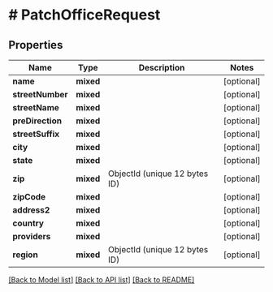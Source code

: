 # # PatchOfficeRequest

## Properties

Name | Type | Description | Notes
------------ | ------------- | ------------- | -------------
**name** | **mixed** |  | [optional]
**streetNumber** | **mixed** |  | [optional]
**streetName** | **mixed** |  | [optional]
**preDirection** | **mixed** |  | [optional]
**streetSuffix** | **mixed** |  | [optional]
**city** | **mixed** |  | [optional]
**state** | **mixed** |  | [optional]
**zip** | **mixed** | ObjectId (unique 12 bytes ID) | [optional]
**zipCode** | **mixed** |  | [optional]
**address2** | **mixed** |  | [optional]
**country** | **mixed** |  | [optional]
**providers** | **mixed** |  | [optional]
**region** | **mixed** | ObjectId (unique 12 bytes ID) | [optional]

[[Back to Model list]](../../README.md#models) [[Back to API list]](../../README.md#endpoints) [[Back to README]](../../README.md)
